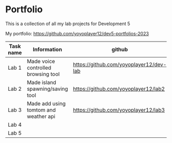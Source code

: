 # Portfolio
This is a collection of all my lab projects for Development 5

My portfolio: https://github.com/yoyoplayer12/dev5-portfolios-2023

Task name   | Information                           | github                                    | codesandbox                                             |
------------|---------------------------------------|-------------------------------------------|---------------------------------------------------------|
Lab 1       | Made voice controlled browsing tool   | https://github.com/yoyoplayer12/dev-lab   | https://codesandbox.io/s/lab1-7ylccm?file=/index.html   |
Lab 2       | Made island spawning/saving tool      | https://github.com/yoyoplayer12/lab2      | https://codesandbox.io/s/lab2-wzpc9n                    |
Lab 3       | Made add using tomtom and weather api | https://github.com/yoyoplayer12/lab3      | https://codesandbox.io/s/lab3-xkc7fh                    |
Lab 4       |                                       |                                           |                                                         |
Lab 5       |                                       |                                           |                                                         |
